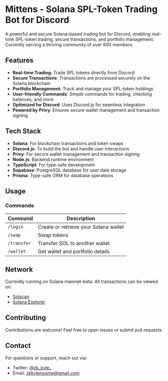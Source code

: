 # Mittens - Solana SPL-Token Trading Bot for Discord

A powerful and secure Solana-based trading bot for Discord, enabling real-time SPL-token trading, secure transactions, and portfolio management. Currently serving a thriving community of over 600 members.

## Features
- **Real-time Trading**: Trade SPL tokens directly from Discord
- **Secure Transactions**: Transactions are processed securely on the Solana blockchain
- **Portfolio Management**: Track and manage your SPL-token holdings
- **User-friendly Commands**: Simple commands for trading, checking balances, and more
- **Optimized for Discord**: Uses Discord.js for seamless integration
- **Powered by Privy**: Ensures secure wallet management and transaction signing

## Tech Stack
- **Solana**: For blockchain transactions and token swaps
- **Discord.js**: To build the bot and handle user interactions
- **Privy**: For secure wallet management and transaction signing
- **Node.js**: Backend runtime environment
- **TypeScript**: For type-safe development
- **Supabase**: PostgreSQL database for user data storage
- **Prisma**: Type-safe ORM for database operations

## Usage
### Commands
| Command    | Description                           |
|------------|---------------------------------------|
| `/login`   | Create or retrieve your Solana wallet |
| `/swap`    | Swap tokens                          |
| `/transfer`| Transfer SOL to another wallet       |
| `/wallet`  | Get wallet and portfolio details     |

## Network
Currently running on Solana mainnet-beta. All transactions can be viewed on:
- [Solscan](https://solscan.io)
- [Solana Explorer](https://explorer.solana.com)

## Contributing
Contributions are welcome! Feel free to open issues or submit pull requests.

## Contact
For questions or support, reach out via:
- Twitter: [@zk_kyle_](https://twitter.com/zk_kyle_)
- Email: zkkylenoome@gmail.com